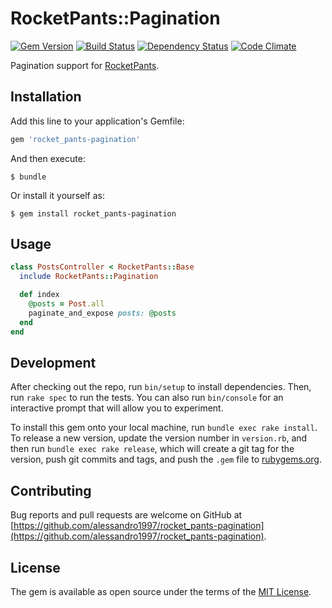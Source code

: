 # RocketPants::Pagination

[![Gem Version](https://img.shields.io/gem/v/rocket_pants-pagination.svg?maxAge=3600&style=flat-square)](https://rubygems.org/gems/rocket_pants-pagination)
[![Build Status](https://img.shields.io/travis/alessandro1997/rocket_pants-pagination.svg?maxAge=3600&style=flat-square)](https://travis-ci.org/alessandro1997/rocket_pants-pagination)
[![Dependency Status](https://img.shields.io/gemnasium/alessandro1997/rocket_pants-pagination.svg?maxAge=3600&style=flat-square)](https://gemnasium.com/github.com/alessandro1997/rocket_pants-pagination)
[![Code Climate](https://img.shields.io/codeclimate/github/alessandro1997/rocket_pants-pagination.svg?maxAge=3600&style=flat-square)](https://codeclimate.com/github/alessandro1997/rocket_pants-pagination)

Pagination support for [RocketPants](https://github.com/Sutto/rocket_pants).

## Installation

Add this line to your application's Gemfile:

```ruby
gem 'rocket_pants-pagination'
```

And then execute:

    $ bundle

Or install it yourself as:

    $ gem install rocket_pants-pagination

## Usage

```ruby
class PostsController < RocketPants::Base
  include RocketPants::Pagination

  def index
    @posts = Post.all
    paginate_and_expose posts: @posts
  end
end
```

## Development

After checking out the repo, run `bin/setup` to install dependencies. Then, run
`rake spec` to run the tests. You can also run `bin/console` for an interactive
prompt that will allow you to experiment.

To install this gem onto your local machine, run `bundle exec rake install`. To
release a new version, update the version number in `version.rb`, and then run
`bundle exec rake release`, which will create a git tag for the version, push
git commits and tags, and push the `.gem` file to
[rubygems.org](https://rubygems.org).

## Contributing

Bug reports and pull requests are welcome on GitHub at
[https://github.com/alessandro1997/rocket_pants-pagination](https://github.com/alessandro1997/rocket_pants-pagination).

## License

The gem is available as open source under the terms of the [MIT License](http://opensource.org/licenses/MIT).
